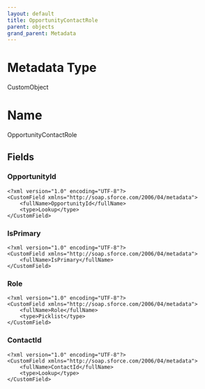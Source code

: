 ```yaml
---
layout: default
title: OpportunityContactRole
parent: objects
grand_parent: Metadata
---
```

# Metadata Type
CustomObject

# Name
OpportunityContactRole
## Fields
### OpportunityId

```
<?xml version="1.0" encoding="UTF-8"?>
<CustomField xmlns="http://soap.sforce.com/2006/04/metadata">
    <fullName>OpportunityId</fullName>
    <type>Lookup</type>
</CustomField>
```
### IsPrimary

```
<?xml version="1.0" encoding="UTF-8"?>
<CustomField xmlns="http://soap.sforce.com/2006/04/metadata">
    <fullName>IsPrimary</fullName>
</CustomField>
```
### Role

```
<?xml version="1.0" encoding="UTF-8"?>
<CustomField xmlns="http://soap.sforce.com/2006/04/metadata">
    <fullName>Role</fullName>
    <type>Picklist</type>
</CustomField>
```
### ContactId

```
<?xml version="1.0" encoding="UTF-8"?>
<CustomField xmlns="http://soap.sforce.com/2006/04/metadata">
    <fullName>ContactId</fullName>
    <type>Lookup</type>
</CustomField>
```
